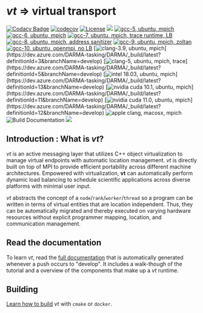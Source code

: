 # *vt* => virtual transport

[![Codacy Badge](https://api.codacy.com/project/badge/Grade/e21fba68df8947ecb9a9c51b5e159e56)](https://www.codacy.com/gh/DARMA-tasking/vt?utm_source=github.com&amp;utm_medium=referral&amp;utm_content=DARMA-tasking/vt&amp;utm_campaign=Badge_Grade)
[![codecov](https://codecov.io/gh/DARMA-tasking/vt/branch/develop/graph/badge.svg)](https://codecov.io/gh/DARMA-tasking/vt)
[![License](https://img.shields.io/badge/License-BSD%203--Clause-orange.svg)](https://opensource.org/licenses/BSD-3-Clause)
![](https://github.com/DARMA-tasking/vt/workflows/Docker%20Image%20CI/badge.svg)
[![gcc-5, ubuntu, mpich](https://dev.azure.com/DARMA-tasking/DARMA/_apis/build/status/PR%20tests%20(gcc-5%2C%20ubuntu%2C%20mpich)?branchName=develop&Label=(gcc-5%2C%20ubuntu%2C%20mpich))](https://dev.azure.com/DARMA-tasking/DARMA/_build/latest?definitionId=2&branchName=develop)
[![gcc-6, ubuntu, mpich](https://dev.azure.com/DARMA-tasking/DARMA/_apis/build/status/PR%20tests%20(gcc-6%2C%20ubuntu%2C%20mpich)?branchName=develop&Label=(gcc-6%2C%20ubuntu%2C%20mpich))](https://dev.azure.com/DARMA-tasking/DARMA/_build/latest?definitionId=7&branchName=develop)
[![gcc-7, ubuntu, mpich, trace runtime, LB](https://dev.azure.com/DARMA-tasking/DARMA/_apis/build/status/PR%20tests%20(gcc-7%2C%20ubuntu%2C%20mpich%2C%20trace%20runtime%2C%20LB)?branchName=develop&Label=(gcc-7%2C%20ubuntu%2C%20mpich%2C%20trace%20runtime%2C%20LB))](https://dev.azure.com/DARMA-tasking/DARMA/_build/latest?definitionId=8&branchName=develop)
[![gcc-8, ubuntu, mpich, address sanitizer](https://dev.azure.com/DARMA-tasking/DARMA/_apis/build/status/PR%20tests%20(gcc-8%2C%20ubuntu%2C%20mpich%2C%20address%20sanitizer)?branchName=develop&Label=(gcc-8%2C%20ubuntu%2C%20mpich%2C%20address%20sanitizer))](https://dev.azure.com/DARMA-tasking/DARMA/_build/latest?definitionId=9&branchName=develop)
[![gcc-9, ubuntu, mpich, zoltan](https://dev.azure.com/DARMA-tasking/DARMA/_apis/build/status/PR%20tests%20(gcc-9%2C%20ubuntu%2C%20mpich%2C%20zoltan)?branchName=develop&Label=(gcc-9%2C%20ubuntu%2C%20mpich%2C%20zoltan))](https://dev.azure.com/DARMA-tasking/DARMA/_build/latest?definitionId=10&branchName=develop)
[![gcc-10, ubuntu, openmpi, no LB](https://dev.azure.com/DARMA-tasking/DARMA/_apis/build/status/PR%20tests%20(gcc-10%2C%20ubuntu%2C%20openmpi%2C%20no%20LB)?branchName=develop&Label=(gcc-10%2C%20ubuntu%2C%20openmpi%2C%20no%20LB))](https://dev.azure.com/DARMA-tasking/DARMA/_build/latest?definitionId=4&branchName=develop)
[![clang-3.9, ubuntu, mpich](https://dev.azure.com/DARMA-tasking/DARMA/_apis/build/status/PR%20tests%20(clang-3.9%2C%20ubuntu%2C%20mpich)?branchName=develop&Label=(clang-3.9%2C%20ubuntu%2C%20mpich))](https://dev.azure.com/DARMA-tasking/DARMA/_build/latest?definitionId=3&branchName=develop)
[![clang-5, ubuntu, mpich, trace](https://dev.azure.com/DARMA-tasking/DARMA/_apis/build/status/PR%20tests%20(clang-5.0%2C%20ubuntu%2C%20mpich)?branchName=develop&Label=(clang-5.0%2C%20ubuntu%2C%20mpich))](https://dev.azure.com/DARMA-tasking/DARMA/_build/latest?definitionId=5&branchName=develop)
[![intel 18.03, ubuntu, mpich](https://dev.azure.com/DARMA-tasking/DARMA/_apis/build/status/PR%20tests%20(intel%2018.03%2C%20ubuntu%2C%20mpich)?branchName=develop&Label=(intel-18.03%2C%20ubuntu%2C%20mpich))](https://dev.azure.com/DARMA-tasking/DARMA/_build/latest?definitionId=13&branchName=develop)
[![nvidia cuda 10.1, ubuntu, mpich](https://dev.azure.com/DARMA-tasking/DARMA/_apis/build/status/PR%20tests%20(nvidia%20cuda%2010.1%2C%20ubuntu%2C%20mpich)?branchName=develop&Label=(nvidia%20cuda%2010.1%2C%20ubuntu%2C%20mpich))](https://dev.azure.com/DARMA-tasking/DARMA/_build/latest?definitionId=11&branchName=develop)
[![nvidia cuda 11.0, ubuntu, mpich](https://dev.azure.com/DARMA-tasking/DARMA/_apis/build/status/PR%20tests%20(nvidia%20cuda%2011.0%2C%20ubuntu%2C%20mpich)?branchName=develop&Label=(nvidia%20cuda%2011.0%2C%20ubuntu%2C%20mpich))](https://dev.azure.com/DARMA-tasking/DARMA/_build/latest?definitionId=12&branchName=develop)
![apple clang, macosx, mpich](https://github.com/DARMA-tasking/vt/workflows/PR%20tests%20(clang-8,%20macosx,%20mpich)/badge.svg?branch=develop)
![Build Documentation](https://github.com/DARMA-tasking/vt/workflows/Build%20Documentation/badge.svg?branch=develop)
[![](https://github.com/DARMA-tasking/vt/wiki/build_time_badge.svg)](https://github.com/DARMA-tasking/vt/wiki/build_times.png)

## Introduction : What is *vt*?

*vt* is an active messaging layer that utilizes C++ object virtualization to
manage virtual endpoints with automatic location management. *vt* is directly
built on top of MPI to provide efficient portability across different machine
architectures. Empowered with virtualization, **vt** can automatically perform
dynamic load balancing to schedule scientific applications across diverse
platforms with minimal user input.

*vt* abstracts the concept of a `node`/`rank`/`worker`/`thread` so a program can
be written in terms of virtual entities that are location independent. Thus,
they can be automatically migrated and thereby executed on varying hardware
resources without explicit programmer mapping, location, and communication
management.

## Read the documentation

To learn *vt*, read the [full
documentation](https://darma-tasking.github.io/docs/html/index.html) that is
automatically generated whenever a push occurs to "develop". It includes a
walk-though of the tutorial and a overview of the components that make up a *vt*
runtime.

## Building

[Learn how to build](https://darma-tasking.github.io/docs/html/vt-build.html)
*vt* with `cmake` or `docker`.
